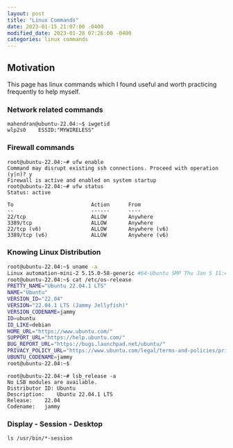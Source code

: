 ```yaml
---
layout: post
title: "Linux Commands"
date: 2023-01-15 21:07:00 -0400
modified_date: 2023-01-28 07:26:00 -0400
categories: linux commands
---
```


## Motivation
This page has linux commands which I found useful and worth practicing frequently to help myself.

### Network related commands

```
mahendran@ubuntu-22.04:~$ iwgetid
wlp2s0    ESSID:"MYWIRELESS"
```

### Firewall commands
```
root@ubuntu-22.04:~# ufw enable
Command may disrupt existing ssh connections. Proceed with operation (y|n)? y
Firewall is active and enabled on system startup
root@ubuntu-22.04:~# ufw status
Status: active

To                         Action      From
--                         ------      ----
22/tcp                     ALLOW       Anywhere                  
3389/tcp                   ALLOW       Anywhere                  
22/tcp (v6)                ALLOW       Anywhere (v6)             
3389/tcp (v6)              ALLOW       Anywhere (v6)             

```

### Knowing Linux Distribution

```sh
root@ubuntu-22.04:~$ uname -a
Linux automation-mini-2 5.15.0-58-generic #64-Ubuntu SMP Thu Jan 5 11:43:13 UTC 2023 x86_64 x86_64 x86_64 GNU/Linux
root@ubuntu-22.04:~$ cat /etc/os-release 
PRETTY_NAME="Ubuntu 22.04.1 LTS"
NAME="Ubuntu"
VERSION_ID="22.04"
VERSION="22.04.1 LTS (Jammy Jellyfish)"
VERSION_CODENAME=jammy
ID=ubuntu
ID_LIKE=debian
HOME_URL="https://www.ubuntu.com/"
SUPPORT_URL="https://help.ubuntu.com/"
BUG_REPORT_URL="https://bugs.launchpad.net/ubuntu/"
PRIVACY_POLICY_URL="https://www.ubuntu.com/legal/terms-and-policies/privacy-policy"
UBUNTU_CODENAME=jammy
root@ubuntu-22.04:~$ 
```

```
root@ubuntu-22.04:~# lsb_release -a
No LSB modules are available.
Distributor ID:	Ubuntu
Description:	Ubuntu 22.04.1 LTS
Release:	22.04
Codename:	jammy
```


### Display - Session - Desktop

```
ls /usr/bin/*-session
```